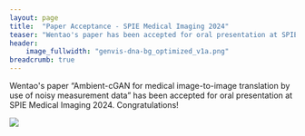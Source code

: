 ```yaml
---
layout: page
title:  "Paper Acceptance - SPIE Medical Imaging 2024"
teaser: "Wentao's paper has been accepted for oral presentation at SPIE Medical Imaging 2024."
header:
    image_fullwidth: "genvis-dna-bg_optimized_v1a.png"
breadcrumb: true
---
```


Wentao's paper “Ambient-cGAN for medical image-to-image translation by use of noisy measurement data” has been accepted for oral presentation at SPIE Medical Imaging 2024. Congratulations! 

<div class="row">
    <div class="small-12 columns">
        <img src="/assets/img/team/wentao_chen.jpg">
    </div>
</div>
